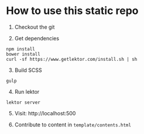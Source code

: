 How to use this static repo
===========================

1. Checkout the git

2. Get dependencies

```
npm install
bower install
curl -sf https://www.getlektor.com/install.sh | sh
```

3. Build SCSS

```
gulp
```

4. Run lektor

```
lektor server
```

5. Visit: http://localhost:500

6. Contribute to content in `template/contents.html`
